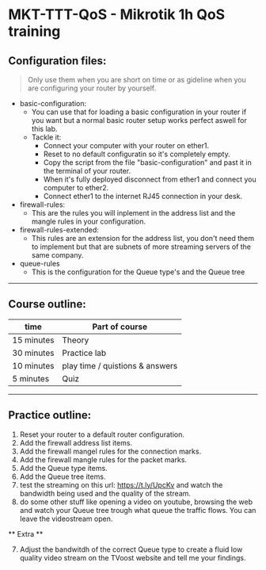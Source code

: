 # MKT-TTT-QoS - Mikrotik 1h QoS training

## Configuration files:
> Only use them when you are short on time or as gideline when you are configuring your router by yourself.
 -  basic-configuration:
    - You can use that for loading a basic configuration in your router if you want but a normal basic router setup works perfect aswell for this lab.
    - Tackle it:
      - Connect your computer with your router on ether1.
      - Reset to no default configuratin so it's completely empty.
      - Copy the script from the file "basic-configuration" and past it in the terminal of your router.
      - When it's fully deployed disconnect from ether1 and connect you computer to ether2.
      - Connect ether1 to the internet RJ45 connection in your desk.
 -  firewall-rules:
     - This are the rules you will inplement in the address list and the mangle rules in your configuration.
 -  firewall-rules-extended:
     - This rules are an extension for the address list, you don't need them to implement but that are subnets of more streaming servers of the same company.
 -  queue-rules
     - This is the configuration for the Queue type's and the Queue tree

----------------------------------------------------------------------------

## Course outline:

| **time** | **Part of course** |
| --- | --- |
| 15 minutes | Theory |
| 30 minutes | Practice lab |
| 10 minutes | play time / quistions & answers |
| 5 minutes | Quiz |


----------------------------------------------------------------------------

## Practice outline:

1.  Reset your router to a default router configuration.
2.  Add the firewall address list items.
3.  Add the firewall mangel rules for the connection marks.
4.  Add the firewall mangle rules for the packet marks.
4.  Add the Queue type items.
5.  Add the Queue tree items.
5.  test the streaming on this url: https://t.ly/UpcKv and watch the bandwidth being used and the quality of the stream.
6.  do some other stuff like opening a video on youtube, browsing the web and watch your Queue tree trough what queue the traffic flows.
    You can leave the videostream open.

** Extra **

7.  Adjust the bandwitdh of the correct Queue type to create a fluid low quality video stream on the TVoost website and tell me your findings.


